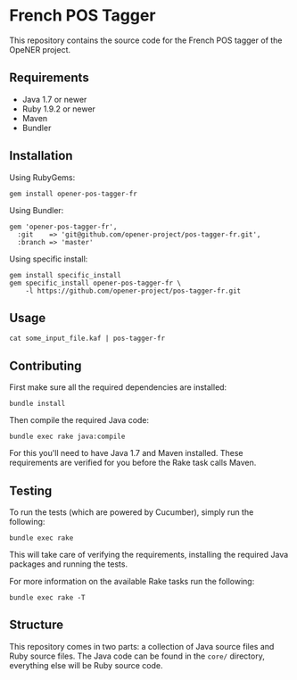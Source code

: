 # French POS Tagger

This repository contains the source code for the French POS tagger of the
OpeNER project.

## Requirements

* Java 1.7 or newer
* Ruby 1.9.2 or newer
* Maven
* Bundler

## Installation

Using RubyGems:

    gem install opener-pos-tagger-fr

Using Bundler:

    gem 'opener-pos-tagger-fr',
      :git    => 'git@github.com/opener-project/pos-tagger-fr.git',
      :branch => 'master'

Using specific install:

    gem install specific_install
    gem specific_install opener-pos-tagger-fr \
        -l https://github.com/opener-project/pos-tagger-fr.git

## Usage

    cat some_input_file.kaf | pos-tagger-fr

## Contributing

First make sure all the required dependencies are installed:

    bundle install

Then compile the required Java code:

    bundle exec rake java:compile

For this you'll need to have Java 1.7 and Maven installed. These requirements
are verified for you before the Rake task calls Maven.

## Testing

To run the tests (which are powered by Cucumber), simply run the following:

    bundle exec rake

This will take care of verifying the requirements, installing the required Java
packages and running the tests.

For more information on the available Rake tasks run the following:

    bundle exec rake -T

## Structure

This repository comes in two parts: a collection of Java source files and Ruby
source files. The Java code can be found in the `core/` directory, everything
else will be Ruby source code.
